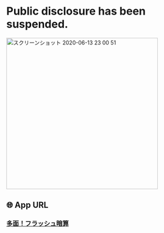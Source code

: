 # Public disclosure has been suspended.


<img width="397" alt="スクリーンショット 2020-06-13 23 00 51" src="https://user-images.githubusercontent.com/50798936/84570655-d2822e00-adc9-11ea-9af7-8285891b64e2.png">


## :globe_with_meridians:  App URL

### [多面！フラッシュ暗算](https://tamen.jimdofree.com/)
